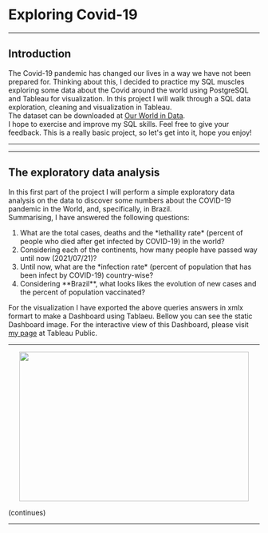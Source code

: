 # Exploring Covid-19

<hr>
<div>
  
## Introduction
  <p>

The Covid-19 pandemic has changed our lives in a way we have not been prepared for. Thinking about this, I decided to practice my SQL muscles exploring some data about the Covid around the world using PostgreSQL and Tableau for visualization. In this project I will walk through a SQL data exploration, cleaning and visualization in Tableau. <br>
The dataset can be downloaded at [Our World in Data](https://ourworldindata.org/covid-deaths). <br>
I hope to exercise and improve my SQL skills. Feel free to give your feedback. This is a really basic project, so let's get into it, hope you enjoy!<br>
  </p>

</div>
<hr>

<hr>
<div>

## The exploratory data analysis
  <p>
In this first part of the project I will perform a simple exploratory data analysis on the data to discover some numbers about the COVID-19 pandemic in the World, and, specifically, in Brazil. <br>
Summarising, I have answered the following questions: <br>
<ol>
<li>What are the total cases, deaths and the *lethallity rate* (percent of people who died after get infected by COVID-19) in the world?</li>
<li>Considering each of the continents, how many people have passed way until now (2021/07/21)?</li>
<li>Until now, what are the *infection rate* (percent of population that has been infect by COVID-19) country-wise?</li>
<li>Considering **Brazil**, what looks likes the evolution of new cases and the percent of population vaccinated?</li>
</ol>

For the visualization I have exported the above queries answers in xmlx formart to make a Dashboard using Tablaeu. Bellow you can see the static Dashboard image. For the interactive view of this Dashboard, please visit [my page](https://public.tableau.com/app/profile/michel.de.ara.jo/viz/COVID-19innumbers_16268902575460/Dashboard1?publish=yes) at Tableau Public. <br>
<hr>

<p align="center">
<img width="460" height="300" src="imgages/eda_dashboard.png">



</p>
(continues)
  </p>

</div>
<hr>